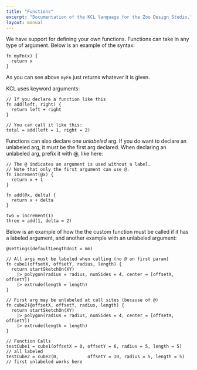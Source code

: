 ```yaml
---
title: "Functions"
excerpt: "Documentation of the KCL language for the Zoo Design Studio."
layout: manual
---
```


We have support for defining your own functions. Functions can take in any
type of argument. Below is an example of the syntax:

```
fn myFn(x) {
  return x
}
```

As you can see above `myFn` just returns whatever it is given.

KCL uses keyword arguments:

```
// If you declare a function like this
fn add(left, right) {
  return left + right
}

// You can call it like this:
total = add(left = 1, right = 2)
```

Functions can also declare one *unlabeled* arg. If you do want to declare an unlabeled arg, it must
be the first arg declared. When declaring an unlabeled arg, prefix it with @, like here:

```
// The @ indicates an argument is used without a label.
// Note that only the first argument can use @.
fn increment(@x) {
  return x + 1
}

fn add(@x, delta) {
  return x + delta
}

two = increment(1)
three = add(1, delta = 2)
```

Below is an example of how the the custom function must be called if it has a labeled argument, and another example with an unlabeled argument:

```
@settings(defaultLengthUnit = mm)

// All args must be labeled when calling (no @ on first param)
fn cube1(offsetX, offsetY, radius, length) {
  return startSketchOn(XY)
    |> polygon(radius = radius, numSides = 4, center = [offsetX, offsetY])
    |> extrude(length = length)
}

// First arg may be unlabeled at call sites (because of @)
fn cube2(@offsetX, offsetY, radius, length) {
  return startSketchOn(XY)
    |> polygon(radius = radius, numSides = 4, center = [offsetX, offsetY])
    |> extrude(length = length)
}

// Function Calls
testCube1 = cube1(offsetX = 0, offsetY = 6, radius = 5, length = 5)  // all labeled
testCube2 = cube2(0,           offsetY = 10, radius = 5, length = 5)  // first unlabeled works here
```